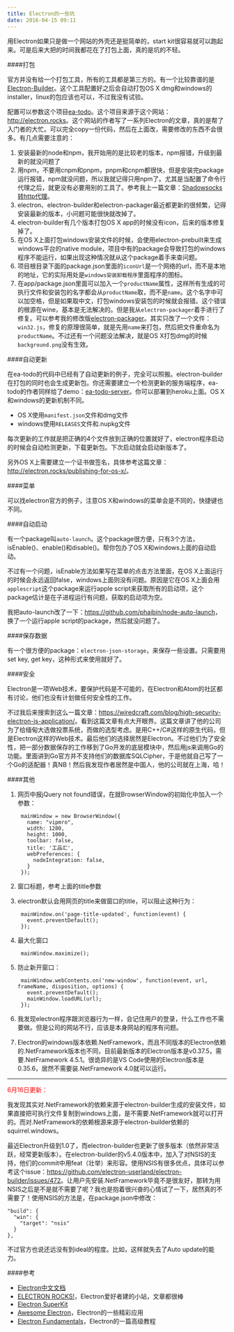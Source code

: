 ```yaml
---
title: Electron的一些坑
date: 2016-04-15 09:11
---
```

用Electron如果只是做一个网站的外壳还是挺简单的，start kit很容易就可以跑起来。可是后来大把的时间我都花在了打包上面，真的是坑的不轻。

####打包

官方并没有给一个打包工具，所有的工具都是第三方的。有一个比较靠谱的是[Electron-Builder](https://github.com/electron-userland/electron-builder)。这个工具配置好之后会自动打包OS X dmg和windows的installer，linux的包应该也可以，不过我没有试验。

配置可以参数这个项目[ea-todo](https://github.com/Vj3k0/ea-todo)。这个项目来源于这个网站：<http://electron.rocks>。这个网站的作者写了一系列Electron的文章，真的是帮了入门者的大忙。可以完全copy一份代码，然后在上面改，需要修改的东西不会很多。有几点需要注意的：

1. 安装最新的node和npm，我开始用的是比较老的版本，npm报错，升级到最新的就没问题了
1. 用npm，不要用cnpm和pnpm，pnpm和cnpm都很快，但是安装完package运行报错，npm就没问题，所以我就记得只用npm了。尤其是当配置了命令行代理之后，就更没有必要用别的工具了。参考我上一篇文章：[Shadowsocks转http代理](http://phaibin.tk/2016/04/14/shadowsockszhuan-httpdai-li)。
1. electron、electron-builder和electron-packager最近都更新的很频繁，记得安装最新的版本，小问题可能很快就改掉了。
1. electron-builder有几个版本打包OS X app的时候没有icon，后来的版本修复掉了。
1. 在OS X上面打包windows安装文件的时候，会使用electron-prebuilt来生成windows平台的native module，项目中有的package会导致打包的windows程序不能运行，如果出现这种情况就从这个package着手来查问题。
1. 项目根目录下面的package.json里面的`iconUrl`是一个网络的url，而不是本地的地址，它的实际用处是`windows安装卸载程序`里面程序的图标。
1. 在app/package.json里面可以加入一个`productName`属性，这样所有生成的可执行文件和安装包的名字都会从`productName`取，而不是`name`。这个名字中可以加空格，但是如果取中文，打包windows安装包的时候就会报错。这个错误的根源在wine，基本是无法解决的。但是我从`electron-packager`着手进行了修复。可以参考我的修改版[electron-packager](https://github.com/phaibin/electron-packager)。其实只改了一个文件：`win32.js`，修复的原理很简单，就是先用`name`来打包，然后把文件重命名为`productName`。不过还有一个问题没法解决，就是OS X打包dmg的时候`background.png`没有生效。

####自动更新

在ea-todo的代码中已经有了自动更新的例子，完全可以照搬。electron-builder在打包的同时也会生成更新包。你还需要建立一个检测更新的服务端程序，ea-todo的作者同样给了demo：[ea-todo-server](https://github.com/Vj3k0/ea-todo-server)。你可以部署到heroku上面。OS X和windows的更新机制不同。

- OS X使用`manifest.json`文件和dmg文件
- windows使用`RELEASES`文件和.nupkg文件

每次更新的工作就是把正确的4个文件放到正确的位置就好了，electron程序启动的时候会自动检测更新，下载更新包。下次启动就会启动新版本了。

另外OS X上需要建立一个证书做签名，具体参考这篇文章：<http://electron.rocks/publishing-for-os-x/>。

####菜单

可以找electron官方的例子，注意OS X和windows的菜单会是不同的，快捷键也不同。

####自动启动

有一个package叫`auto-launch`。这个package很方便，只有3个方法，isEnable()、enable()和disable()。帮你包办了OS X和windows上面的自动启动。

不过有一个问题，isEnable方法如果写在菜单的点击方法里面，在OS X上面运行的时候会永远返回false，windows上面则没有问题。原因是它在OS X上面会用`applescript`这个package来运行apple script来获取所有的启动项，这个package估计是在子进程运行有问题，获取的启动项为空。

我把auto-launch改了一下：<https://github.com/phaibin/node-auto-launch>，换了一个运行apple script的package，然后就没问题了。

####保存数据

有一个很方便的package：`electron-json-storage`，来保存一些设置。只需要用 set key, get key，这种形式来使用就好了。

####安全

Electron是一项Web技术，要保护代码是不可能的，在Electron和Atom的社区都有讨论，他们也没有计划做任何安全性的工作。

不过我后来搜索到这么一篇文章：<https://wiredcraft.com/blog/high-security-electron-js-application/>。看到这篇文章有点大开眼界。这篇文章讲了他的公司为了给缅甸大选做投票系统，而做的选型考虑。是用C++/C#这样的原生代码，但是Electron这样的Web技术。最后他们的选择居然是Electron。不过他们为了安全性，把一部分数据保存的工作移到了Go开发的底层模块中，然后用js来调用Go的功能。里面讲到Go官方并不支持他们的数据库SQLCipher，于是他就自己写了一个Go的适配器！真NB！然后我发现作者居然是中国人，他的公司就在上海，哈！

####其他

1. 网页中报jQuery not found错误，在就BrowserWindow的初始化中加入一个参数：

        mainWindow = new BrowserWindow({
          name: "vipmro",
          width: 1280,
          height: 1000,
          toolbar: false,
          title: '工品汇',
          webPreferences: {
            nodeIntegration: false,
          }
        });
1. 窗口标题，参考上面的title参数
1. electron默认会用网页的title来做窗口的title，可以阻止这种行为：

        mainWindow.on('page-title-updated', function(event) {
          event.preventDefault();
        });
1. 最大化窗口

        mainWindow.maximize(); 
1. 防止新开窗口：

        mainWindow.webContents.on('new-window', function(event, url, frameName, disposition, options) {
          event.preventDefault();
          mainWindow.loadURL(url);
        });
1. 我发现electron程序跟浏览器行为一样，会记住用户的登录，什么工作也不需要做。但是公司的网站不行，应该是本身网站的程序有问题。
1. Electron的windows版本依赖.NetFramework，而且不同版本的Electron依赖的.NetFramework版本也不同，目前最新版本的Electron版本是v0.37.5，需要.NetFramework 4.5.1。很诡异的是VS Code使用的Electron版本是0.35.6，居然不需要装.NetFramework 4.0就可以运行。

-----------

<font color='red'>6月16日更新：</font>

我发现其实对.NetFramework的依赖来源于electron-builder生成的安装文件，如果直接把可执行文件复制到windows上面，是不需要.NetFramework就可以打开的。而对.NetFramework的依赖根源来源于electron-builder依赖的squirrel.windows。

最近Electron升级到1.0了，而electron-builder也更新了很多版本（依然非常活跃，经常更新版本）。在electron-builder的v5.4.0版本中，加入了对NSIS的支持，他们的commit中用feat（壮举）来形容。使用NSIS有很多优点，具体可以参考这个issue：<https://github.com/electron-userland/electron-builder/issues/472>。让用户先安装.NetFramework毕竟不是很友好，那转为用NSIS之后是不是就不需要了呢？我也是抱着很兴奋的心情试了一下，居然真的不需要了！使用NSIS的方法是，在package.json中修改：

    "build": {
      "win": {
        "target": "nsis"
      }
    },

不过官方也说还远没有到ideal的程度。比如，这样就失去了Auto update的能力。

####参考

- [Electron中文文档](https://www.gitbook.com/book/wizardforcel/electron-doc/details)
- [ELECTRON ROCKS!](http://electron.rocks)，Electron爱好者建的小站，文章都很棒
- [Electron SuperKit](https://github.com/Aluxian/electron-superkit)
- [Awesome Electron](https://github.com/sindresorhus/awesome-electron)，Electron的一些精彩应用
- [Electron Fundamentals](http://maxogden.com/electron-fundamentals.html)，Electron的一篇高级教程









